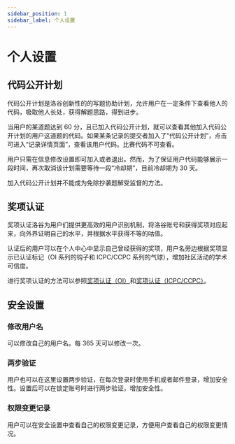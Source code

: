 ```yaml
---
sidebar_position: 1
sidebar_label: 个人设置
---
```


# 个人设置

## 代码公开计划

代码公开计划是洛谷创新性的的写题协助计划，允许用户在一定条件下查看他人的代码，吸取他人长处，获得解题思路，得到进步。

当用户的某道题达到 60 分，且已加入代码公开计划，就可以查看其他加入代码公开计划的用户这道题的代码。如果某条记录的提交者加入了“代码公开计划”，点击可进入“记录详情页面”，查看该用户代码。比赛代码不可查看。

用户只需在信息修改设置即可加入或者退出。然而，为了保证用户代码能够展示一段时间，再次取消该计划需要等待一段“冷却期”，目前冷却期为 30 天。

加入代码公开计划并不能成为免除抄袭题解受监督的方法。

## 奖项认证

奖项认证洛谷为用户们提供更高效的用户识别机制，将洛谷账号和获得奖项对应起来，向外界证明自己的水平，并根据水平获得不等的咕值。

认证后的用户可以在个人中心中显示自己曾经获得的奖项，用户名旁边根据奖项显示已认证标记（OI 系列的钩子和 ICPC/CCPC 系列的气球），增加社区活动的学术可信度。

进行奖项认证的方法可以参照[奖项认证（OI）](./award-certify-oi.md)和[奖项认证（ICPC/CCPC）](./award-certify-cpc.md)。

## 安全设置

### 修改用户名

可以修改自己的用户名。每 365 天可以修改一次。

### 两步验证

用户也可以在这里设置两步验证，在每次登录时使用手机或者邮件登录，增加安全性。设置后可以在锁定账号时进行两步验证，增加安全性。

### 权限变更记录

用户可以在安全设置中查看自己的权限变更记录，方便用户查看自己的权限变更情况。
